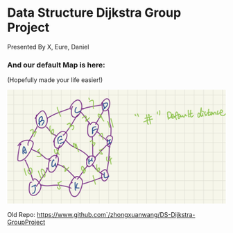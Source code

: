 # Data Structure Dijkstra Group Project
Presented By X, Eure, Daniel

### And our default Map is here:
(Hopefully made your life easier!)

![Dijkstra Default Mapping](./doc/MyMap.jpg)
    

Old Repo: https://www.github.com`/zhongxuanwang/DS-Dijkstra-GroupProject